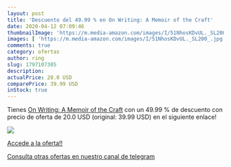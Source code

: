 ```yaml
---
layout: post
title: 'Descuento del 49.99 % en On Writing: A Memoir of the Craft'
date: 2020-04-12 07:09:46
thumbnailImage: 'https://m.media-amazon.com/images/I/51NhosKDvUL._SL200_.jpg'
images: [ 'https://m.media-amazon.com/images/I/51NhosKDvUL._SL200_.jpg' ]
comments: true
category: ofertas
author: ring
slug: 1797107305
description:
actualPrice: 20.0 USD
comparePrice: 39.99 USD
inStock: true
---
```


Tienes [On Writing: A Memoir of the Craft](https://www.amazon.com/dp/1797107305/?tag=redken08-20) con un 49.99 % de descuento con precio de oferta de 20.0 USD (original: 39.99 USD) en el siguiente enlace!

[![](https://m.media-amazon.com/images/I/51NhosKDvUL._SL200_.jpg)](https://www.amazon.com/dp/1797107305/?tag=redken08-20)

[Accede a la oferta!!](https://www.amazon.com/dp/1797107305/?tag=redken08-20)

[Consulta otras ofertas en nuestro canal de telegram](https://t.me/s/ofertas25)
